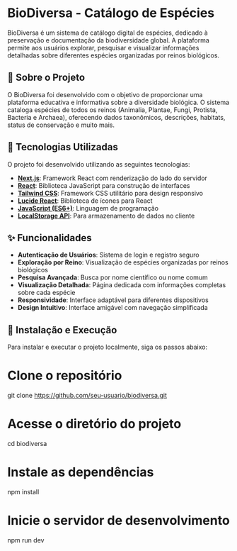 # BioDiversa - Catálogo de Espécies

BioDiversa é um sistema de catálogo digital de espécies, dedicado à preservação e documentação da biodiversidade global. A plataforma permite aos usuários explorar, pesquisar e visualizar informações detalhadas sobre diferentes espécies organizadas por reinos biológicos.

## 🌿 Sobre o Projeto

O BioDiversa foi desenvolvido com o objetivo de proporcionar uma plataforma educativa e informativa sobre a diversidade biológica. O sistema cataloga espécies de todos os reinos (Animalia, Plantae, Fungi, Protista, Bacteria e Archaea), oferecendo dados taxonômicos, descrições, habitats, status de conservação e muito mais.

## 🚀 Tecnologias Utilizadas

O projeto foi desenvolvido utilizando as seguintes tecnologias:

- **[Next.js](https://nextjs.org/)**: Framework React com renderização do lado do servidor
- **[React](https://reactjs.org/)**: Biblioteca JavaScript para construção de interfaces
- **[Tailwind CSS](https://tailwindcss.com/)**: Framework CSS utilitário para design responsivo
- **[Lucide React](https://lucide.dev/)**: Biblioteca de ícones para React
- **[JavaScript (ES6+)](https://developer.mozilla.org/en-US/docs/Web/JavaScript)**: Linguagem de programação
- **[LocalStorage API](https://developer.mozilla.org/en-US/docs/Web/API/Window/localStorage)**: Para armazenamento de dados no cliente

## ✨ Funcionalidades

- **Autenticação de Usuários**: Sistema de login e registro seguro
- **Exploração por Reino**: Visualização de espécies organizadas por reinos biológicos
- **Pesquisa Avançada**: Busca por nome científico ou nome comum
- **Visualização Detalhada**: Página dedicada com informações completas sobre cada espécie
- **Responsividade**: Interface adaptável para diferentes dispositivos
- **Design Intuitivo**: Interface amigável com navegação simplificada

## 🔧 Instalação e Execução

Para instalar e executar o projeto localmente, siga os passos abaixo:

# Clone o repositório
git clone https://github.com/seu-usuario/biodiversa.git

# Acesse o diretório do projeto
cd biodiversa

# Instale as dependências
npm install

# Inicie o servidor de desenvolvimento
npm run dev
